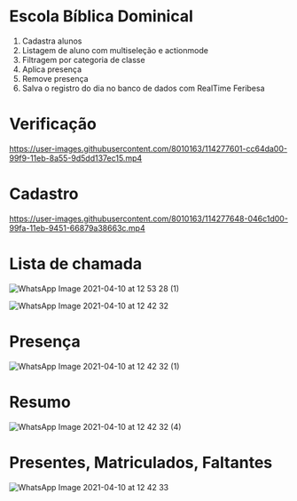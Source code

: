 # Escola Bíblica Dominical
1. Cadastra alunos
2. Listagem de aluno com multiseleção e actionmode
3. Filtragem por categoria de classe
4. Aplica presença
5. Remove presença
6. Salva o registro do dia no banco de dados com RealTime Feribesa


# Verificação

https://user-images.githubusercontent.com/8010163/114277601-cc64da00-99f9-11eb-8a55-9d5dd137ec15.mp4

# Cadastro
https://user-images.githubusercontent.com/8010163/114277648-046c1d00-99fa-11eb-9451-66879a38663c.mp4


# Lista de chamada

![WhatsApp Image 2021-04-10 at 12 53 28 (1)](https://user-images.githubusercontent.com/8010163/114278093-0df68480-99fc-11eb-824d-3e848cfd007a.jpeg)

![WhatsApp Image 2021-04-10 at 12 42 32](https://user-images.githubusercontent.com/8010163/114277748-8ceabd80-99fa-11eb-9896-a9ce4678ce5b.jpeg)


# Presença
![WhatsApp Image 2021-04-10 at 12 42 32 (1)](https://user-images.githubusercontent.com/8010163/114277801-c1f71000-99fa-11eb-98de-cf75c13d28fa.jpeg)

# Resumo
![WhatsApp Image 2021-04-10 at 12 42 32 (4)](https://user-images.githubusercontent.com/8010163/114277876-1bf7d580-99fb-11eb-8fc2-6c1facb31f5a.jpeg)

# Presentes, Matriculados, Faltantes
![WhatsApp Image 2021-04-10 at 12 42 33](https://user-images.githubusercontent.com/8010163/114277889-24e8a700-99fb-11eb-8334-4ca69fdc7615.jpeg)


